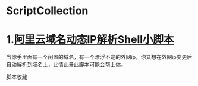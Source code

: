# ScriptCollection
# 1.[阿里云域名动态IP解析Shell小脚本](https://github.com/ooo-o-ooo/ScriptCollection/tree/main/aliyun-ddns-shell)
当你手里面有一个闲置的域名，有一个漂浮不定的外网ip，你又想在外网ip变更后自动解析到域名上，此情此景此脚本可能会帮上你。

脚本收藏

